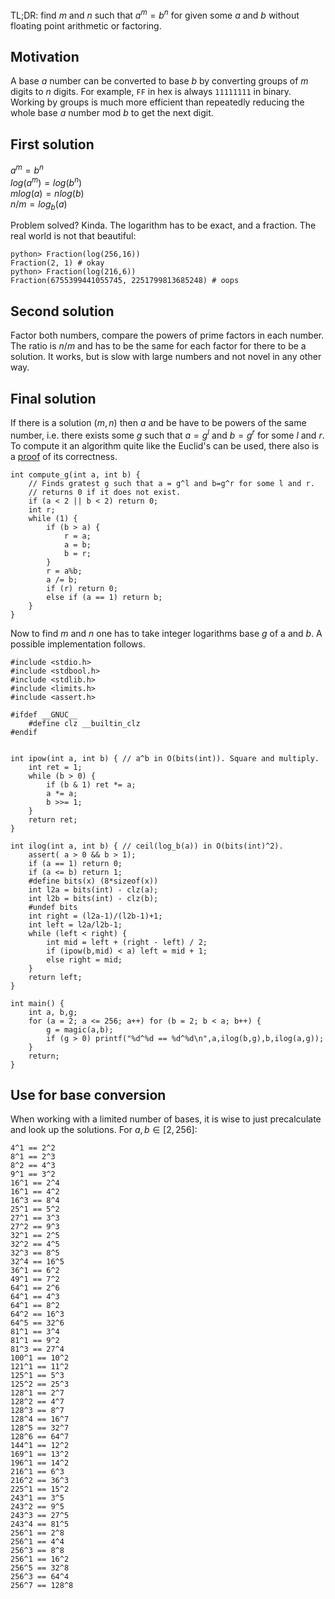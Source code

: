 <meta http-equiv="Content-Type" content="text/html;charset=UTF-8">

TL;DR: find $m$ and $n$ such that $a^m = b^n$ for given some $a$ and $b$ without
floating point arithmetic or factoring.

## Motivation

A base $a$ number can be converted to base $b$ by converting groups of $m$
digits to $n$ digits. For example, `FF` in hex is always `11111111` in binary.
Working by groups is much more efficient than repeatedly reducing the whole base
$a$ number mod $b$ to get the next digit.

## First solution

$a^m = b^n$ <br/>
$log(a^m) = log(b^n)$ <br/>
$m log(a) = n log(b)$ <br/>
$n/m = log_b(a)$

Problem solved? Kinda. The logarithm has to be exact, and a fraction. The real world is not that beautiful:

    python> Fraction(log(256,16))
    Fraction(2, 1) # okay
    python> Fraction(log(216,6))
    Fraction(6755399441055745, 2251799813685248) # oops


## Second solution

Factor both numbers, compare the powers of prime factors in each number. The
ratio is $n/m$ and has to be the same for each factor for there to be a solution.
It works, but is slow with large numbers and not novel in any other way.

## Final solution

If there is a solution $(m,n)$ then $a$ and be have to be powers of the same
number, i.e. there exists some $g$ such that $a = g^l$ and $b=g^r$ for some $l$
and $r$. To compute it an algorithm quite like the Euclid's can be used, there also is a [proof](http://sandra.tedx.ee/baseconvert-proof.pdf) of its correctness.

    int compute_g(int a, int b) {
    	// Finds gratest g such that a = g^l and b=g^r for some l and r.
    	// returns 0 if it does not exist.
    	if (a < 2 || b < 2) return 0;
    	int r;
    	while (1) {
    		if (b > a) {
    			r = a;
    			a = b;
    			b = r;
    		}
    		r = a%b;
    		a /= b;
    		if (r) return 0;
    		else if (a == 1) return b;
    	}
    }

Now to find $m$ and $n$ one has to take integer logarithms base $g$ of a and
$b$. A possible implementation follows.

    #include <stdio.h>
    #include <stdbool.h>
    #include <stdlib.h>
    #include <limits.h>
    #include <assert.h>
    
    #ifdef __GNUC__
    	#define clz __builtin_clz
    #endif


    int ipow(int a, int b) { // a^b in O(bits(int)). Square and multiply.
    	int ret = 1;
    	while (b > 0) {
    		if (b & 1) ret *= a;
    		a *= a;
    		b >>= 1;
    	}
    	return ret;
    }
    
    int ilog(int a, int b) { // ceil(log_b(a)) in O(bits(int)^2).
    	assert( a > 0 && b > 1);
    	if (a == 1) return 0;
    	if (a <= b) return 1;
    	#define bits(x) (8*sizeof(x))
    	int l2a = bits(int) - clz(a);
    	int l2b = bits(int) - clz(b);
    	#undef bits
    	int right = (l2a-1)/(l2b-1)+1;
    	int left = l2a/l2b-1;
    	while (left < right) {
    		int mid = left + (right - left) / 2;
    		if (ipow(b,mid) < a) left = mid + 1;
    		else right = mid;
    	}
    	return left;
    }
    
    int main() {
    	int a, b,g;
    	for (a = 2; a <= 256; a++) for (b = 2; b < a; b++) {
    		g = magic(a,b);
    		if (g > 0) printf("%d^%d == %d^%d\n",a,ilog(b,g),b,ilog(a,g));
    	}
    	return;
    }


## Use for base conversion

When working with a limited number of bases, it is wise to just precalculate and
look up the solutions. For $a,b \in [2,256]$:

    4^1 == 2^2
    8^1 == 2^3
    8^2 == 4^3
    9^1 == 3^2
    16^1 == 2^4
    16^1 == 4^2
    16^3 == 8^4
    25^1 == 5^2
    27^1 == 3^3
    27^2 == 9^3
    32^1 == 2^5
    32^2 == 4^5
    32^3 == 8^5
    32^4 == 16^5
    36^1 == 6^2
    49^1 == 7^2
    64^1 == 2^6
    64^1 == 4^3
    64^1 == 8^2
    64^2 == 16^3
    64^5 == 32^6
    81^1 == 3^4
    81^1 == 9^2
    81^3 == 27^4
    100^1 == 10^2
    121^1 == 11^2
    125^1 == 5^3
    125^2 == 25^3
    128^1 == 2^7
    128^2 == 4^7
    128^3 == 8^7
    128^4 == 16^7
    128^5 == 32^7
    128^6 == 64^7
    144^1 == 12^2
    169^1 == 13^2
    196^1 == 14^2
    216^1 == 6^3
    216^2 == 36^3
    225^1 == 15^2
    243^1 == 3^5
    243^2 == 9^5
    243^3 == 27^5
    243^4 == 81^5
    256^1 == 2^8
    256^1 == 4^4
    256^3 == 8^8
    256^1 == 16^2
    256^5 == 32^8
    256^3 == 64^4
    256^7 == 128^8
